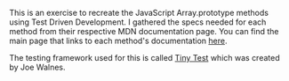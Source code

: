 This is an exercise to recreate the JavaScript Array.prototype methods using Test Driven Development. I gathered the specs needed for each method from their respective MDN documentation page. You can find the main page that links to each method's documentation [here](https://developer.mozilla.org/tr/docs/Web/JavaScript/Reference/Global_Objects/Array/prototype#Methods).

The testing framework used for this is called [Tiny Test](https://github.com/joewalnes/jstinytest) which was created by Joe Walnes.  
